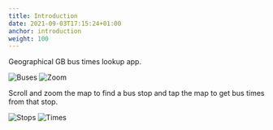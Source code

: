 ```yaml
---
title: Introduction
date: 2021-09-03T17:15:24+01:00
anchor: introduction
weight: 100
---
```


Geographical GB bus times lookup app.

![Buses](images/Buses.png) ![Zoom](images/Buses-zoom.png)

Scroll and zoom the map to find a bus stop and tap the map to get bus
times from that stop.

![Stops](images/Buses-stops.png) ![Times](images/Buses-times.png)
